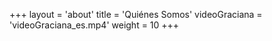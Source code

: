 +++
layout = 'about'
title = 'Quiénes Somos'
videoGraciana = 'videoGraciana_es.mp4'
weight = 10
+++
